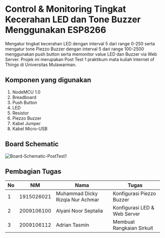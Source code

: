 # Control & Monitoring Tingkat Kecerahan LED dan Tone Buzzer Menggunakan ESP8266
 Mengatur tingkat kecerahan LED dengan interval 5 dari range 0-250 serta mengatur tone Piezzo Buzzer dengan interval 5 dari range 100-2500 menggunakan push button serta memonitor value LED dan Buzzer via Web Server. Projek ini merupakan Post Test 1 praktikum mata kuliah Internet of Things di Universitas Mulawarman.

## Komponen yang digunakan
1. NodeMCU 1.0
2. Breadboard
3. Push Button
4. LED
5. Resistor
6. Piezzo Buzzer
7. Kabel Jumper
8. Kabel Micro-USB

## Board Schematic
![Board-Schematic-PostTest1](https://user-images.githubusercontent.com/74224380/227721810-b4426f4c-72c2-4cea-bdd5-35c3f48d84c3.png)

## Pembagian Tugas

No | NIM        | Nama                           | Tugas    
---|------------|--------------------------------|-----------
1  | 1915026021 |Muhammad Dicky Rizqia Nur Achmar| Konfigurasi Piezzo Buzzer
2  | 2009106100 | Alyani Noor Septalia           | Konfigurasi LED & Web Server
3  | 2009106112 | Adrian Tasmin                  |  Membuat Rangkaian Sirkuit
